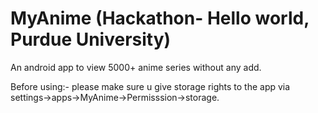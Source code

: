 # MyAnime (Hackathon- Hello world, Purdue University) 
An android app to view 5000+ anime series without any add.

Before using:- please make sure u give storage rights to the app via settings->apps->MyAnime->Permisssion->storage.
 

